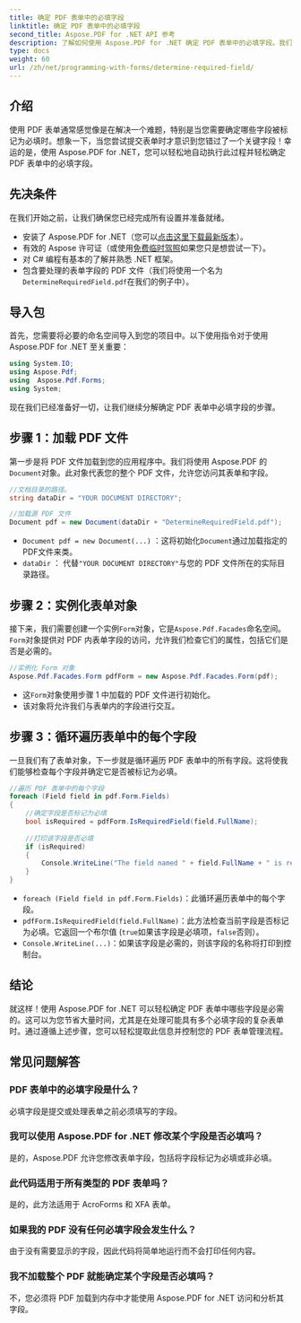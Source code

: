 ```yaml
---
title: 确定 PDF 表单中的必填字段
linktitle: 确定 PDF 表单中的必填字段
second_title: Aspose.PDF for .NET API 参考
description: 了解如何使用 Aspose.PDF for .NET 确定 PDF 表单中的必填字段。我们的分步指南简化了表单管理并增强了您的 PDF 自动化工作流程。
type: docs
weight: 60
url: /zh/net/programming-with-forms/determine-required-field/
---
```

## 介绍

使用 PDF 表单通常感觉像是在解决一个难题，特别是当您需要确定哪些字段被标记为必填时。想象一下，当您尝试提交表单时才意识到您错过了一个关键字段！幸运的是，使用 Aspose.PDF for .NET，您可以轻松地自动执行此过程并轻松确定 PDF 表单中的必填字段。 

## 先决条件

在我们开始之前，让我们确保您已经完成所有设置并准备就绪。

- 安装了 Aspose.PDF for .NET（您可以[点击这里下载最新版本](https://releases.aspose.com/pdf/net/)）。
- 有效的 Aspose 许可证（或使用[免费临时驾照](https://purchase.aspose.com/temporary-license/)如果您只是想尝试一下）。
- 对 C# 编程有基本的了解并熟悉 .NET 框架。
- 包含要处理的表单字段的 PDF 文件（我们将使用一个名为`DetermineRequiredField.pdf`在我们的例子中）。

## 导入包

首先，您需要将必要的命名空间导入到您的项目中。以下使用指令对于使用 Aspose.PDF for .NET 至关重要：

```csharp
using System.IO;
using Aspose.Pdf;
using  Aspose.Pdf.Forms;
using System;
```

现在我们已经准备好一切，让我们继续分解确定 PDF 表单中必填字段的步骤。

## 步骤 1：加载 PDF 文件

第一步是将 PDF 文件加载到您的应用程序中。我们将使用 Aspose.PDF 的`Document`对象。此对象代表您的整个 PDF 文件，允许您访问其表单和字段。

```csharp
//文档目录的路径。
string dataDir = "YOUR DOCUMENT DIRECTORY";

//加载源 PDF 文件
Document pdf = new Document(dataDir + "DetermineRequiredField.pdf");
```

- `Document pdf = new Document(...)` ：这将初始化`Document`通过加载指定的PDF文件来类。
- `dataDir` ： 代替`"YOUR DOCUMENT DIRECTORY"`与您的 PDF 文件所在的实际目录路径。

## 步骤 2：实例化表单对象

接下来，我们需要创建一个实例`Form`对象，它是`Aspose.Pdf.Facades`命名空间。`Form`对象提供对 PDF 内表单字段的访问，允许我们检查它们的属性，包括它们是否是必需的。

```csharp
//实例化 Form 对象
Aspose.Pdf.Facades.Form pdfForm = new Aspose.Pdf.Facades.Form(pdf);
```

- 这`Form`对象使用步骤 1 中加载的 PDF 文件进行初始化。
- 该对象将允许我们与表单内的字段进行交互。

## 步骤 3：循环遍历表单中的每个字段

一旦我们有了表单对象，下一步就是循环遍历 PDF 表单中的所有字段。这将使我们能够检查每个字段并确定它是否被标记为必填。

```csharp
//遍历 PDF 表单中的每个字段
foreach (Field field in pdf.Form.Fields)
{
    //确定字段是否标记为必填
    bool isRequired = pdfForm.IsRequiredField(field.FullName);
    
    //打印该字段是否必填
    if (isRequired)
    {
        Console.WriteLine("The field named " + field.FullName + " is required");
    }
}
```

- `foreach (Field field in pdf.Form.Fields)`：此循环遍历表单中的每个字段。
- `pdfForm.IsRequiredField(field.FullName)`：此方法检查当前字段是否标记为必填。它返回一个布尔值 (`true`如果该字段是必填项，`false`否则）。
- `Console.WriteLine(...)`：如果该字段是必需的，则该字段的名称将打印到控制台。

## 结论

就这样！使用 Aspose.PDF for .NET 可以轻松确定 PDF 表单中哪些字段是必需的。这可以为您节省大量时间，尤其是在处理可能具有多个必填字段的复杂表单时。通过遵循上述步骤，您可以轻松提取此信息并控制您的 PDF 表单管理流程。

## 常见问题解答

### PDF 表单中的必填字段是什么？
必填字段是提交或处理表单之前必须填写的字段。

### 我可以使用 Aspose.PDF for .NET 修改某个字段是否必填吗？
是的，Aspose.PDF 允许您修改表单字段，包括将字段标记为必填或非必填。

### 此代码适用于所有类型的 PDF 表单吗？
是的，此方法适用于 AcroForms 和 XFA 表单。

### 如果我的 PDF 没有任何必填字段会发生什么？
由于没有需要显示的字段，因此代码将简单地运行而不会打印任何内容。

### 我不加载整个 PDF 就能确定某个字段是否必填吗？
不，您必须将 PDF 加载到内存中才能使用 Aspose.PDF for .NET 访问和分析其字段。